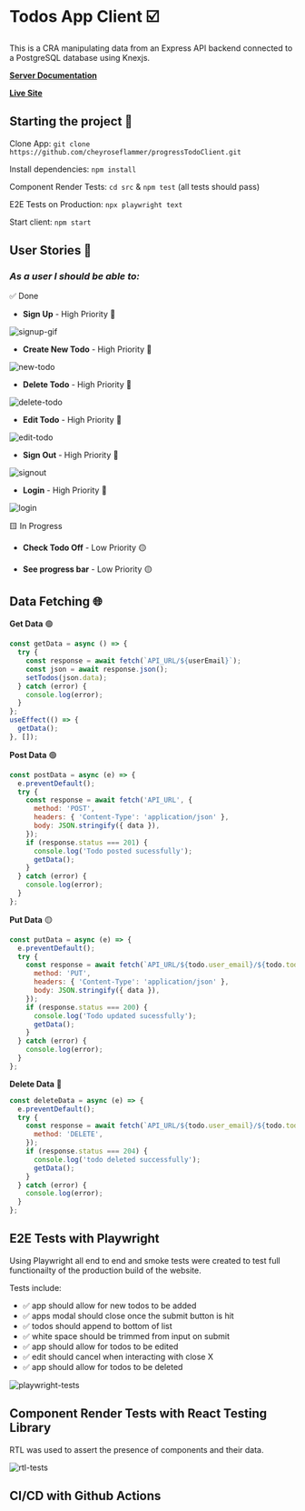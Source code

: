 # Todos App Client ☑️

This is a CRA manipulating data from an Express API backend connected to a PostgreSQL database using Knexjs.

**[Server Documentation](https://github.com/cheyroseflammer/progressTodoServer/blob/main/README.md)**

**[Live Site](https://progress-todo-app.vercel.app)**

## Starting the project 🚀

Clone App: `git clone https://github.com/cheyroseflammer/progressTodoClient.git`

Install dependencies: `npm install`

Component Render Tests: `cd src` & `npm test` (all tests should pass)

E2E Tests on Production: `npx playwright text`

Start client: `npm start`

## User Stories 👤

### _As a user I should be able to:_

✅ Done

- **Sign Up** - High Priority 🔴

![signup-gif](../client/public/assets/signup.gif)

- **Create New Todo** - High Priority 🔴

![new-todo](../client/public/assets/newTodo.gif)

- **Delete Todo** - High Priority 🔴

![delete-todo](../client/public/assets/delete.gif)

- **Edit Todo** - High Priority 🔴

![edit-todo](../client/public/assets/edit.gif)

- **Sign Out** - High Priority 🔴

![signout](../client/public/assets/signout.gif)

- **Login** - High Priority 🔴

![login](../client/public/assets/login.gif)

🟨 In Progress

- **Check Todo Off** - Low Priority 🟡

- **See progress bar** - Low Priority 🟡

## Data Fetching 🌐

**Get Data** 🟢

```js
const getData = async () => {
  try {
    const response = await fetch(`API_URL/${userEmail}`);
    const json = await response.json();
    setTodos(json.data);
  } catch (error) {
    console.log(error);
  }
};
useEffect(() => {
  getData();
}, []);
```

**Post Data** 🟢

```js
const postData = async (e) => {
  e.preventDefault();
  try {
    const response = await fetch('API_URL', {
      method: 'POST',
      headers: { 'Content-Type': 'application/json' },
      body: JSON.stringify({ data }),
    });
    if (response.status === 201) {
      console.log('Todo posted sucessfully');
      getData();
    }
  } catch (error) {
    console.log(error);
  }
};
```

**Put Data** 🟡

```js
const putData = async (e) => {
  e.preventDefault();
  try {
    const response = await fetch(`API_URL/${todo.user_email}/${todo.todo_id}`, {
      method: 'PUT',
      headers: { 'Content-Type': 'application/json' },
      body: JSON.stringify({ data }),
    });
    if (response.status === 200) {
      console.log('Todo updated sucessfully');
      getData();
    }
  } catch (error) {
    console.log(error);
  }
};
```

**Delete Data** 🔴

```js
const deleteData = async (e) => {
  e.preventDefault();
  try {
    const response = await fetch(`API_URL/${todo.user_email}/${todo.todo_id}`, {
      method: 'DELETE',
    });
    if (response.status === 204) {
      console.log('todo deleted successfully');
      getData();
    }
  } catch (error) {
    console.log(error);
  }
};
```

## E2E Tests with Playwright

Using Playwright all end to end and smoke tests were created to test full functionailty of the production build of the website.

Tests include:

- ✅ app should allow for new todos to be added
- ✅ apps modal should close once the submit button is hit
- ✅ todos should append to bottom of list
- ✅ white space should be trimmed from input on submit
- ✅ app should allow for todos to be edited
- ✅ edit should cancel when interacting with close X
- ✅ app should allow for todos to be deleted

![playwright-tests](../client/public/assets/tests.png)

## Component Render Tests with React Testing Library

RTL was used to assert the presence of components and their data.

![rtl-tests](../client/public/assets/rtl-tests.png)

## CI/CD with Github Actions

